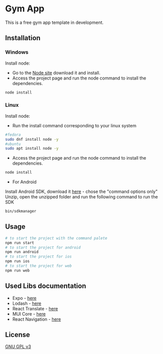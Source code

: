 # Gym App

This is a free gym app template in development.

## Installation

### Windows

Install node:

- Go to the [Node site](https://nodejs.org/en/download) download it and install.
- Access the project page and run the node command to install the dependencies.

```bash
node install
```

### Linux

Install node:

- Run the install command corresponding to your linux system

```bash
#fedora
sudo dnf install node -y
#ubuntu
sudo apt install node -y
```

- Access the project page and run the node command to install the dependencies.

```bash
node install
```

- For Android

Install Android SDK, download it [here](https://developer.android.com/studio/index.html#downloads) - chose the "command options only"
Unzip, open the unzipped folder and run the following command to run the SDK

```bash
bin/sdkmanager
```

## Usage

```bash
# to start the project with the command palete
npm run start
# to start the project for android
npm run android
# to start the project for ios
npm run ios
# to start the project for web
npm run web
```

## Used Libs documentation

- Expo - [here](https://docs.expo.dev/)
- Lodash - [here](https://lodash.com/)
- React Translate - [here](https://react.i18next.com/getting-started)
- MUI Core - [here](https://mui.com/material-ui/getting-started/overview/)
- React Navigation - [here](https://reactnavigation.org/docs/getting-started/)

## License

[GNU GPL v3](https://choosealicense.com/licenses/gpl-3.0/)
